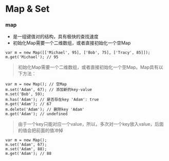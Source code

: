# Map & Set
### map
*  是一组键值对的结构，具有极快的查找速度
*  初始化Map需要一个二维数组，或者直接初始化一个空Map
```
var m = new Map([['Michael', 95], ['Bob', 75], ['Tracy', 85]]);
m.get('Michael'); // 95
```
> 初始化Map需要一个二维数组，或者直接初始化一个空Map。Map具有以下方法：
```
var m = new Map(); // 空Map
m.set('Adam', 67); // 添加新的key-value
m.set('Bob', 59);
m.has('Adam'); // 是否存在key 'Adam': true
m.get('Adam'); // 67
m.delete('Adam'); // 删除key 'Adam'
m.get('Adam'); // undefined
```
> 由于一个key只能对应一个value，所以，多次对一个key放入value，后面的值会把前面的值冲掉
```
var m = new Map();
m.set('Adam', 67);
m.set('Adam', 88);
m.get('Adam'); // 88
```
